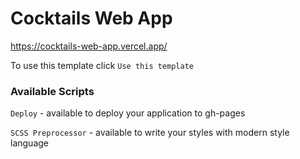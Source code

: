 # Cocktails Web App

https://cocktails-web-app.vercel.app/

To use this template click `Use this template`

### Available Scripts

`Deploy` - available to deploy your application to gh-pages

`SCSS Preprocessor` - available to write your styles with modern style language
